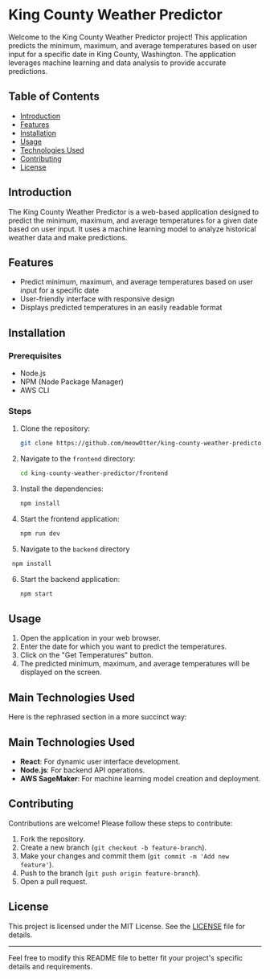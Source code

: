 # King County Weather Predictor

Welcome to the King County Weather Predictor project! This application predicts the minimum, maximum, and average temperatures based on user input for a specific date in King County, Washington. The application leverages machine learning and data analysis to provide accurate predictions.

## Table of Contents

- [Introduction](#introduction)
- [Features](#features)
- [Installation](#installation)
- [Usage](#usage)
- [Technologies Used](#technologies-used)
- [Contributing](#contributing)
- [License](#license)

## Introduction

The King County Weather Predictor is a web-based application designed to predict the minimum, maximum, and average temperatures for a given date based on user input. It uses a machine learning model to analyze historical weather data and make predictions.

## Features

- Predict minimum, maximum, and average temperatures based on user input for a specific date
- User-friendly interface with responsive design
- Displays predicted temperatures in an easily readable format

## Installation

### Prerequisites

- Node.js
- NPM (Node Package Manager)
- AWS CLI

### Steps

1. Clone the repository:

   ```bash
   git clone https://github.com/meowOtter/king-county-weather-predictor.git
   ```

2. Navigate to the `frontend` directory:

   ```bash
   cd king-county-weather-predictor/frontend
   ```

3. Install the dependencies:

   ```bash
   npm install
   ```

4. Start the frontend application:

   ```bash
   npm run dev
   ```

5. Navigate to the `backend` directory

  ```bash
   npm install
   ```

6. Start the backend application:

   ```bash
   npm start
   ```

## Usage

1. Open the application in your web browser.
2. Enter the date for which you want to predict the temperatures.
3. Click on the "Get Temperatures" button.
4. The predicted minimum, maximum, and average temperatures will be displayed on the screen.

## Main Technologies Used

Here is the rephrased section in a more succinct way:

## Main Technologies Used

- **React**: For dynamic user interface development.
- **Node.js**: For backend API operations.
- **AWS SageMaker**: For machine learning model creation and deployment.

## Contributing

Contributions are welcome! Please follow these steps to contribute:

1. Fork the repository.
2. Create a new branch (`git checkout -b feature-branch`).
3. Make your changes and commit them (`git commit -m 'Add new feature'`).
4. Push to the branch (`git push origin feature-branch`).
5. Open a pull request.

## License

This project is licensed under the MIT License. See the [LICENSE](../LICENSE) file for details.

---

Feel free to modify this README file to better fit your project's specific details and requirements.
